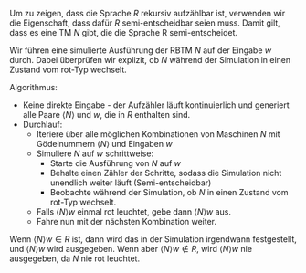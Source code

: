 Um zu zeigen, dass die Sprache $R$ rekursiv aufzählbar ist, verwenden wir die Eigenschaft, dass dafür $R$ semi-entscheidbar seien muss.
Damit gilt, dass es eine TM $N$ gibt, die die Sprache R semi-entscheidet.

Wir führen eine simulierte Ausführung der RBTM $N$ auf der Eingabe $w$ durch. Dabei überprüfen wir explizit, ob $N$ während der Simulation in einen Zustand vom rot-Typ wechselt.

Algorithmus:
- Keine direkte Eingabe - der Aufzähler läuft kontinuierlich und generiert alle Paare $\langle N\rangle$ und $w$, die in $R$ enthalten sind.
- Durchlauf:
	- Iteriere über alle möglichen Kombinationen von Maschinen $N$ mit Gödelnummern $\langle N\rangle$ und Eingaben $w$
	- Simuliere $N$ auf $w$ schrittweise:
		- Starte die Ausführung von $N$ auf $w$
		- Behalte einen Zähler der Schritte, sodass die Simulation nicht unendlich weiter läuft (Semi-entscheidbar)
		- Beobachte während der Simulation, ob $N$ in einen Zustand vom rot-Typ wechselt.
	- Falls $\langle N\rangle w$ einmal rot leuchtet, gebe dann $\langle N\rangle w$ aus.
	- Fahre nun mit der nächsten Kombination weiter.

Wenn $\langle N\rangle w \in R$ ist, dann wird das in der Simulation irgendwann festgestellt, und $\langle N\rangle w$ wird ausgegeben.
Wenn aber $\langle N\rangle w \notin R$, wird $\langle N\rangle w$ nie ausgegeben, da $N$ nie rot leuchtet.